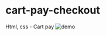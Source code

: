 # cart-pay-checkout
Html, css - Cart pay
![demo](https://i.ibb.co/Fnj3kwY/Screenshot-2021-12-22-130040.png)
